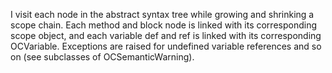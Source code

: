 I visit each node in the abstract syntax tree while growing and shrinking a scope chain. Each method and block node is linked with its corresponding scope object, and each variable def and ref is linked with its corresponding OCVariable. Exceptions are raised for undefined variable references and so on (see subclasses of OCSemanticWarning).
